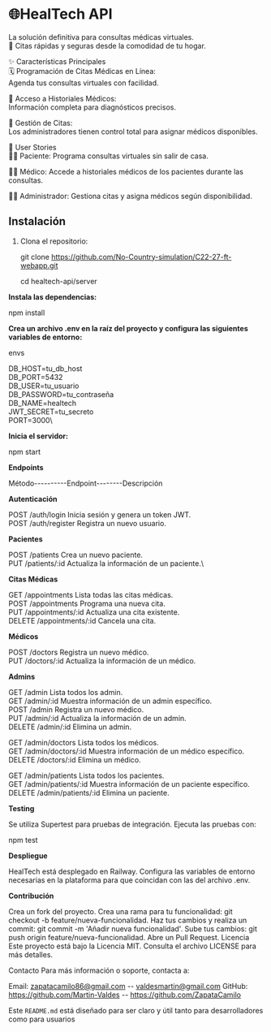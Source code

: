 # 🌐HealTech API
La solución definitiva para consultas médicas virtuales.\
🔗 Citas rápidas y seguras desde la comodidad de tu hogar.

✨ Características Principales\
🗓️ Programación de Citas Médicas en Línea:\
Agenda tus consultas virtuales con facilidad.

📂 Acceso a Historiales Médicos:\
Información completa para diagnósticos precisos.

🔄 Gestión de Citas:\
Los administradores tienen control total para asignar médicos disponibles.

🎯 User Stories\
👩‍⚕️ Paciente: Programa consultas virtuales sin salir de casa.

👨‍⚕️ Médico: Accede a historiales médicos de los pacientes durante las consultas.

👨‍💼 Administrador: Gestiona citas y asigna médicos según disponibilidad.

## Instalación

1. Clona el repositorio:

   git clone https://github.com/No-Country-simulation/C22-27-ft-webapp.git

   cd healtech-api/server

**Instala las dependencias:**

npm install

**Crea un archivo .env en la raíz del proyecto y configura las siguientes variables de entorno:**

envs

DB_HOST=tu_db_host\
DB_PORT=5432\
DB_USER=tu_usuario\
DB_PASSWORD=tu_contraseña\
DB_NAME=healtech\
JWT_SECRET=tu_secreto\
PORT=3000\

**Inicia el servidor:**

npm start

**Endpoints**

Método----------Endpoint--------Descripción

**Autenticación**

POST	/auth/login	Inicia sesión y genera un token JWT.\
POST	/auth/register	Registra un nuevo usuario.

**Pacientes**

POST	/patients	Crea un nuevo paciente.\
PUT	/patients/:id	Actualiza la información de un paciente.\

**Citas Médicas**

GET	/appointments	Lista todas las citas médicas.\
POST	/appointments	Programa una nueva cita.\
PUT	/appointments/:id	Actualiza una cita existente.\
DELETE	/appointments/:id	Cancela una cita.

**Médicos**

POST	/doctors	Registra un nuevo médico.\
PUT	/doctors/:id	Actualiza la información de un médico.

**Admins**

GET	/admin	Lista todos los admin.\
GET	/admin/:id	Muestra información de un admin específico.\
POST	/admin	Registra un nuevo médico.\
PUT	/admin/:id	Actualiza la información de un admin.\
DELETE /admin/:id	Elimina un admin.

GET	/admin/doctors	Lista todos los médicos.\
GET	/admin/doctors/:id	Muestra información de un médico específico.\
DELETE	/doctors/:id	Elimina un médico.

GET	/admin/patients	Lista todos los pacientes.\
GET	/admin/patients/:id	Muestra información de un paciente específico.\
DELETE	/admin/patients/:id	Elimina un paciente.

**Testing**

Se utiliza Supertest para pruebas de integración. Ejecuta las pruebas con:

npm test

**Despliegue**

HealTech está desplegado en Railway. Configura las variables de entorno necesarias en la plataforma para que coincidan con las del archivo .env.

**Contribución**

Crea un fork del proyecto.
Crea una rama para tu funcionalidad: git checkout -b feature/nueva-funcionalidad.
Haz tus cambios y realiza un commit: git commit -m 'Añadir nueva funcionalidad'.
Sube tus cambios: git push origin feature/nueva-funcionalidad.
Abre un Pull Request.
Licencia
Este proyecto está bajo la Licencia MIT. Consulta el archivo LICENSE para más detalles.

Contacto
Para más información o soporte, contacta a:

Email: zapatacamilo86@gmail.com -- valdesmartin@gmail.com
GitHub: https://github.com/Martin-Valdes -- https://github.com/ZapataCamilo

Este `README.md` está diseñado para ser claro y útil tanto para desarrolladores como para usuarios